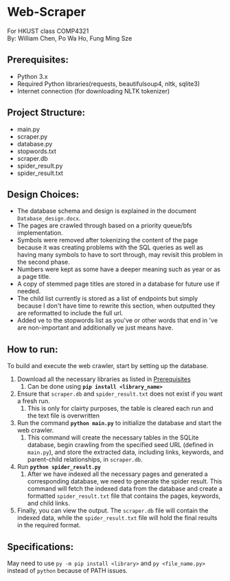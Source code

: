 # Web-Scraper
For HKUST class COMP4321 <br> By: William Chen, Po Wa Ho, Fung Ming Sze

## Prerequisites:
- Python 3.x
- Required Python libraries(requests, beautifulsoup4, nltk, sqlite3)
- Internet connection (for downloading NLTK tokenizer)
  
## Project Structure: 
- main.py
- scraper.py
- database.py
- stopwords.txt
- scraper.db
- spider_result.py
- spider_result.txt

## Design Choices:
- The database schema and design is explained in the document `Database_design.docx`.
- The pages are crawled through based on a priority queue/bfs implementation.
- Symbols were removed after tokenizing the content of the page because it was creating problems with the SQL queries as well as having many symbols to have to sort through, may revisit this problem in the second phase.
- Numbers were kept as some have a deeper meaning such as year or as a page title.
- A copy of stemmed page titles are stored in a database for future use if needed.
- The child list currently is stored as a list of endpoints but simply because I don't have time to rewrite this section, when outputted they are reformatted to include the full url. 
- Added ve to the stopwords list as you've or other words that end in 've are non-important and additionally ve just means have.

## How to run:
To build and execute the web crawler, start by setting up the database. 
1. Download all the necessary libraries as listed in [Prerequisites](#prerequisites)
   1. Can be done using **`pip install <library_name>`**
3. Ensure that `scraper.db` and `spider_result.txt` does not exist if you want a fresh run. 
   1. This is only for clairty purposes, the table is cleared each run and the text file is overwritten
4. Run the command **`python main.py`** to initialize the database and start the web crawler. 
   1. This command will create the necessary tables in the SQLite database, begin crawling from the specified seed URL (defined in `main.py`), and store the extracted data, including links, keywords, and parent-child relationships, in `scraper.db`.
5. Run **`python spider_result.py`**
   1. After we have indexed all the necessary pages and generated a corresponding database, we need to generate the spider result. This command will fetch the indexed data from the database and create a formatted `spider_result.txt` file that contains the pages, keywords, and child links.
6. Finally, you can view the output. The `scraper.db` file will contain the indexed data, while the `spider_result.txt` file will hold the final results in the required format.

## Specifications:
May need to use `py -m pip install <library>` and `py <file_name.py>` instead of `python` because of PATH issues. 
